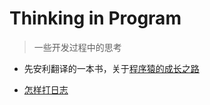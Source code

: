 # Thinking in Program

> 一些开发过程中的思考

- 先安利翻译的一本书，关于[程序猿的成长之路](https://www.gitbook.com/book/ahangchen/how-to-be-a-programmer-cn/details)



- [怎样打日志](log.md)